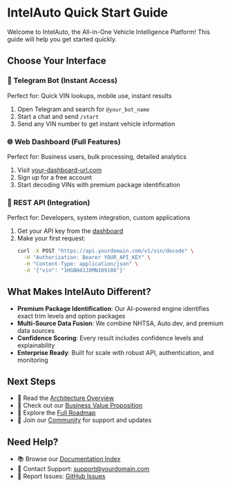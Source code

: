 # IntelAuto Quick Start Guide

Welcome to IntelAuto, the All-in-One Vehicle Intelligence Platform! This guide will help you get started quickly.

## Choose Your Interface

### 🤖 Telegram Bot (Instant Access)
Perfect for: Quick VIN lookups, mobile use, instant results

1. Open Telegram and search for `@your_bot_name`
2. Start a chat and send `/start`
3. Send any VIN number to get instant vehicle information

### 🌐 Web Dashboard (Full Features)
Perfect for: Business users, bulk processing, detailed analytics

1. Visit [your-dashboard-url.com](https://your-dashboard-url.com)
2. Sign up for a free account
3. Start decoding VINs with premium package identification

### 🔌 REST API (Integration)
Perfect for: Developers, system integration, custom applications

1. Get your API key from the [dashboard](https://your-dashboard-url.com/settings)
2. Make your first request:
   ```bash
   curl -X POST "https://api.yourdomain.com/v1/vin/decode" \
     -H "Authorization: Bearer YOUR_API_KEY" \
     -H "Content-Type: application/json" \
     -d '{"vin": "1HGBH41JXMN109186"}'
   ```

## What Makes IntelAuto Different?

- **Premium Package Identification**: Our AI-powered engine identifies exact trim levels and option packages
- **Multi-Source Data Fusion**: We combine NHTSA, Auto.dev, and premium data sources
- **Confidence Scoring**: Every result includes confidence levels and explainability
- **Enterprise Ready**: Built for scale with robust API, authentication, and monitoring

## Next Steps

- 📖 Read the [Architecture Overview](../technical/architecture.md)
- 🎯 Check out our [Business Value Proposition](../business/competitive-advantages.md)
- 🚀 Explore the [Full Roadmap](../business/roadmap.md)
- 💬 Join our [Community](#) for support and updates

## Need Help?

- 📚 Browse our [Documentation Index](../README.md)
- 💌 Contact Support: support@yourdomain.com
- 🐛 Report Issues: [GitHub Issues](https://github.com/yourusername/telegram-vin-decoder-bot/issues)
